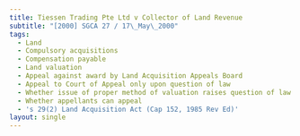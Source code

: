 ```yaml
---
title: Tiessen Trading Pte Ltd v Collector of Land Revenue
subtitle: "[2000] SGCA 27 / 17\_May\_2000"
tags:
  - Land
  - Compulsory acquisitions
  - Compensation payable
  - Land valuation
  - Appeal against award by Land Acquisition Appeals Board
  - Appeal to Court of Appeal only upon question of law
  - Whether issue of proper method of valuation raises question of law
  - Whether appellants can appeal
  - 's 29(2) Land Acquisition Act (Cap 152, 1985 Rev Ed)'
layout: single
---
```


